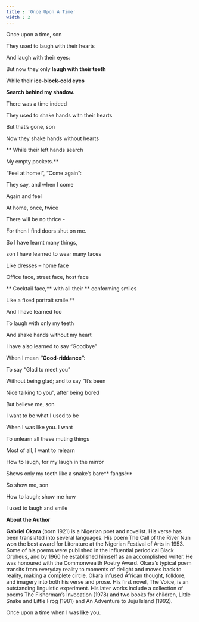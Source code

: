 ```yaml
---
title : 'Once Upon A Time'
width : 2
---
```

Once upon a time, son  

They used to laugh with their hearts 

 And laugh with their eyes: 

 But now they only **laugh with their teeth** 

 While their **ice-block-cold eyes**  

 **Search behind my shadow.** 

 


There was a time indeed 

 They used to shake hands with their hearts 

 But that’s gone, son 

 Now they shake hands without hearts 

** While their left hands search 

 My empty pockets.** 

 


 “Feel at home!”, “Come again”: 

 They say, and when I come 

 Again and feel 

 At home, once, twice 

 There will be no thrice - 

 For then I find doors shut on me. 

  So I have learnt many things, 

 son I have learned to wear many faces 

 Like dresses – home face 

 Office face, street face, host face 

** Cocktail face,** with all their ** conforming smiles 

 Like a fixed portrait smile.** 

 

 

 And I have learned too  

To laugh with only my teeth 

 And shake hands without my heart 

 I have also learned to say “Goodbye”  

When I mean **“Good-riddance”:** 

 To say “Glad to meet you”  

Without being glad; and to say “It’s been 

 Nice talking to you”, after being bored 


But believe me, son  

I want to be what I used to be 

 When I was like you. I want  

To unlearn all these muting things 

 Most of all, I want to relearn 

 How to laugh, for my laugh in the mirror 

 Shows only my teeth like a snake’s bare** fangs!** 

 

 So show me, son  

How to laugh; show me how 

 I used to laugh and smile 





 **About the Author** 

 

**Gabriel Okara** (born 1921) is a Nigerian poet and novelist. His verse has been translated into several languages. His poem The Call of the River Nun won the best award for Literature at the Nigerian Festival of Arts in 1953. Some of his poems were published in the influential periodical Black Orpheus, and by 1960 he established himself as an accomplished writer. He was honoured with the Commonwealth Poetry Award. Okara’s typical poem transits from everyday reality to moments of delight and moves back to reality, making a complete circle. Okara infused African thought, folklore, and imagery into both his verse and prose. His first novel, The Voice, is an outstanding linguistic experiment. His later works include a collection of poems The Fisherman’s Invocation (1978) and two books for children, Little Snake and Little Frog (1981) and An Adventure to Juju Island (1992). 

 Once upon a time when I was like you. 